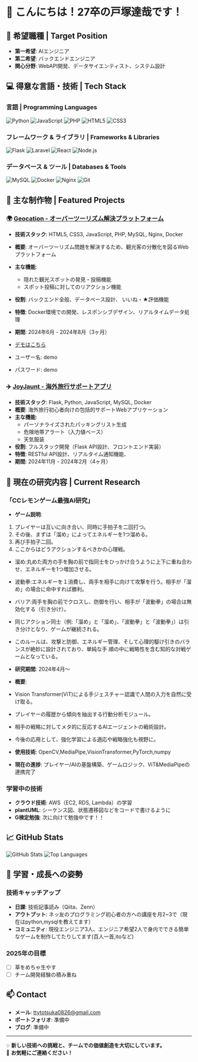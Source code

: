# 👋 こんにちは！27卒の戸塚達哉です！

## 🎯 希望職種 | Target Position
- **第一希望**: AIエンジニア
- **第二希望**: バックエンドエンジニア
- **関心分野**: WebAPI開発、データサイエンティスト、システム設計

## 💻 得意な言語・技術 | Tech Stack
### 言語 | Programming Languages
![Python](https://img.shields.io/badge/-Python-3776AB?style=flat&logo=python&logoColor=white)
![JavaScript](https://img.shields.io/badge/-JavaScript-F7DF1E?style=flat&logo=javascript&logoColor=black)
![PHP](https://img.shields.io/badge/-PHP-777BB4?style=flat&logo=php&logoColor=white)
![HTML5](https://img.shields.io/badge/-HTML5-E34F26?style=flat&logo=html5&logoColor=white)
![CSS3](https://img.shields.io/badge/-CSS3-1572B6?style=flat&logo=css3&logoColor=white)

### フレームワーク & ライブラリ | Frameworks & Libraries
![Flask](https://img.shields.io/badge/-Flask-000000?style=flat&logo=flask&logoColor=white)
![Laravel](https://img.shields.io/badge/-Laravel-FF2D20?style=flat&logo=laravel&logoColor=white)
![React](https://img.shields.io/badge/-React-61DAFB?style=flat&logo=react&logoColor=black)
![Node.js](https://img.shields.io/badge/-Node.js-339933?style=flat&logo=node.js&logoColor=white)

### データベース & ツール | Databases & Tools
![MySQL](https://img.shields.io/badge/-MySQL-4479A1?style=flat&logo=mysql&logoColor=white)
![Docker](https://img.shields.io/badge/-Docker-2496ED?style=flat&logo=docker&logoColor=white)
![Nginx](https://img.shields.io/badge/-Nginx-009639?style=flat&logo=nginx&logoColor=white)
![Git](https://img.shields.io/badge/-Git-F05032?style=flat&logo=git&logoColor=white)

## 🚀 主な制作物 | Featured Projects

### 🌍 [Geocation - オーバーツーリズム解決プラットフォーム](https://github.com/TT0144/geocation)
- **技術スタック**: HTML5, CSS3, JavaScript, PHP, MySQL, Nginx, Docker
- **概要**: オーバーツーリズム問題を解決するため、観光客の分散化を図るWebプラットフォーム
- **主な機能**: 
  - 隠れた観光スポットの発見・投稿機能
  - スポット投稿に対してのリアクション機能
- **役割**: バックエンド全般、データベース設計、 いいね・★評価機能
- **特徴**: Docker環境での開発、レスポンシブデザイン、リアルタイムデータ処理
- **期間**: 2024年6月 - 2024年8月（3ヶ月）

- [デモはこちら](https://geocation.gps-share.net/homepage.php)
- ユーザー名: demo
- パスワード: demo

### ✈️ [JoyJaunt - 海外旅行サポートアプリ](https://github.com/TT0144/joyjaunt)
- **技術スタック**: Flask, Python, JavaScript, MySQL, Docker
- **概要**: 海外旅行初心者向けの包括的サポートWebアプリケーション
- **主な機能**:
  - パーソナライズされたパッキングリスト生成
  - 危険地帯アラート（入力値ベース）
  - 天気服装
- **役割**: フルスタック開発（Flask API設計、フロントエンド実装）
- **特徴**: RESTful API設計、リアルタイム通知機能、
- **期間**: 2024年11月 - 2024年2月（4ヶ月）

## 🔬 現在の研究内容 | Current Research

### 「CCレモンゲーム最強AI研究」
- **ゲーム説明**:
1. プレイヤーは互いに向き合い、同時に手拍子を二回打つ。
2. その後、まずは「溜め」によってエネルギーを1つ溜める。
3. 再び手拍子二回。
4. ここからはどうアクションするべきかの心理戦。
- 溜め:丸めた両方の手を胸の前で指同士をひっかけ合うように上下に重ね合わせ、エネルギーを1つ増加させる。 
- 波動拳:エネルギーを１消費し、両手を相手に向けて攻撃を行う。相手が「溜め」の場合に命中すれば勝利。 
- バリア:両手を胸の前でクロスし、防御を行い、相手が「波動拳」の場合は無効化する（引き分け）。 
- 同じアクション同士（例:「溜め」と「溜め」、「波動拳」と「波動拳」）は引き分けとなり、ゲームが継続される。 
- このルールは、攻撃と防御、エネルギー管理、そして心理的駆け引きのバランスが絶妙に設計されており、単純な手
順の中に戦略性を含む知的な対戦ゲームとなっている。

- **研究期間**: 2024年4月～
- **概要**: 
- Vision Transformer(ViT)による手ジェスチャー認識で人間の入力を自然に受け取る。
- プレイヤーの履歴から傾向を抽出する行動分析モジュール。
- 相手の戦略に対してメタ的に反応するAIエージェントの戦術設計。
- 今後の応用として、強化学習による適応や戦略強化も視野に。
- **使用技術**: OpenCV,MediaPipe,VisionTransformer,PyTorch,numpy
- **現在の進捗**: プレイヤー/AIの基盤構築、ゲームロジック、ViT&MediaPipeの連携完了

### 学習中の技術
- **クラウド技術**: AWS（EC2, RDS, Lambda）の学習
- **plantUML**: シーケンス図、状態遷移図などをコードで書けるように
- **G検定勉強**: 次に向けて勉強中です！！

## 📈 GitHub Stats
![GitHub Stats](https://github-readme-stats.vercel.app/api?TT0144=[TT0144]&show_icons=true&theme=radical)
![Top Languages](https://github-readme-stats.vercel.app/api/top-langs/?TT0144=[TT0144]&layout=compact&theme=radical)

## 🌱 学習・成長への姿勢

### 技術キャッチアップ
- **日課**: 技術記事読み（Qiita、Zenn）
- **アウトプット**: ネッ友のプログラミング初心者の方への講座を月2~3で（現在はpython,mysqlを教えてます）
- **コミュニティ**: 現役エンジニア3人、エンジニア希望2人で身内でできる簡単なゲームを制作してたりしてます(百人一首,itoなど)

### 2025年の目標
- [ ] 草をめちゃ生やす
- [ ] チーム開発経験の積み重ね

## 📫 Contact
- **メール**: ttytotsuka0826@gmail.com
- **ポートフォリオ**: 準備中
- **ブログ**: 準備中
---

💡 **新しい技術への挑戦と、チームでの価値創造を大切にしています。**  
🤝 **お気軽にご連絡ください！**
